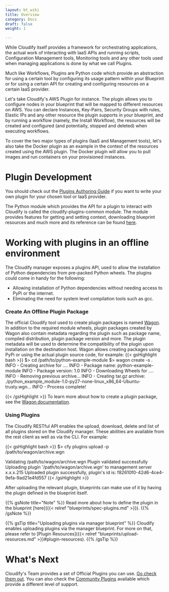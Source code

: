 ```yaml
---
layout: bt_wiki
title: Overview
category: Docs
draft: false
weight: 1

---
```


While Cloudify itself provides a framework for orchestrating applications, the actual work of interacting with IaaS APIs and running scripts, Configuration Management tools, Monitoring tools and any other tools used when managing applications is done by what we call Plugins.

Much like Workflows, Plugins are Python code which provide an abstraction for using a certain tool by configuring its usage pattern within your Blueprint or for using a certain API for creating and configuring resources on a certain IaaS provider.

Let's take Cloudify's AWS Plugin for instance. The plugin allows you to configure nodes in your blueprint that will be mapped to different resources on AWS. You can declare Instances, Key-Pairs, Security Groups with rules, Elastic IPs and any other resource the plugin supports in your blueprint, and by running a workflow (namely, the Install Workflow), the resources will be created and configured (and potentially, stopped and deleted) when executing workflows.

To cover the two major types of plugins (IaaS and Management tools), let's also take the Docker plugin as an example in the context of the resources created using the AWS plugin. The Docker plugin will allow you to pull images and run containers on your provisioned instances.

# Plugin Development

You should check out the [Plugins Authoring Guide](plugins-authoring.html) if you want to write your own plugin for your chosen tool or IaaS provider.

The Python module which provides the API for a plugin to interact with Cloudify is called the cloudify-plugins-common module.
The module provides features for getting and setting context, downloading blueprint resources and much more and its reference can be found [here](apis-plugins-common.html).

# Working with plugins in an offline environment

The Cloudify manager exposes a plugins API, used to allow the installation of Python dependencies from pre-packed Python wheels. The plugins could come in handy for the following:

* Allowing installation of Python dependencies without needing access to PyPi or the internet.
* Eliminating the need for system level compilation tools such as gcc.

### Create An Offline Plugin Package

The official Cloudify tool used to create plugin packages is named [Wagon](https://github.com/cloudify-cosmo/wagon). In addition to the required module wheels, plugin packages created by Wagon also contain metadata regarding the plugin such as package name, compiled distribution, plugin package version and more.
The plugin metadata will be used to determine the compatibility of the plugin upon installation on the destination host. Wagon allows creating packages using PyPi or using the actual plugin source code, for example:
{{< gsHighlight  bash  >}}
$> cd /path/to/python-example-module
$> wagon create -s .
   INFO - Creating archive for ....
   INFO - Package name: python-example-module
   INFO - Package version: 1.0
   INFO - Downloading Wheels for ....
   INFO - Removing previous archive...
   INFO - Creating tar.gz archive: ./python_example_module-1.0-py27-none-linux_x86_64-Ubuntu-trusty.wgn...
   INFO - Process complete!

{{< /gsHighlight >}}
To learn more about how to create a plugin package, see the [Wagon documentation](https://github.com/cloudify-cosmo/wagon).

### Using Plugins

The Cloudify RESTful API enables the upload, download, delete and list of all plugins stored on the Cloudify manager. These abilities are available from the rest client as well as via the CLI. For example:

{{< gsHighlight  bash  >}}
$> cfy plugins upload -p /path/to/wagon/archive.wgn

   Validating /path/to/wagon/archive.wgn
   Plugin validated successfully
   Uploading plugin '/path/to/wagon/archive.wgn' to management server x.x.x.215
   Uploaded plugin successfully, plugin's id is: f82610f0-42d6-4ce4-9efa-9ad21e4fd557
{{< /gsHighlight >}}

After uploading the relevant plugin, blueprints can make use of it by having the plugin defined in the blueprint itself.


{{% gsNote title="Note" %}}
Read more about how to define the plugin in the blueprint [here]({{< relref "blueprints/spec-plugins.md" >}}).
{{% /gsNote %}}

{{% gsTip title="Uploading plugins via manager blueprint" %}}
Cloudify enables uploading plugins via the manager blueprint. For more on that, please refer to [Plugin Resources]({{< relref "blueprints/upload-resources.md" >}}#plugin-resources).
{{% /gsTip %}}

# What's Next

Cloudify's Team provides a set of Official Plugins you can use. [Go check them out](plugins-official-general.html). You can also check the [Community Plugins](plugins-contrib-general.html) available which provide a different level of support.
